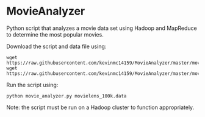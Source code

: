 # MovieAnalyzer
Python script that analyzes a movie data set using Hadoop and MapReduce to determine the most popular movies.

Download the script and data file using:
```
wget https://raw.githubusercontent.com/kevinmc14159/MovieAnalyzer/master/movie_analyzer.py
wget https://raw.githubusercontent.com/kevinmc14159/MovieAnalyzer/master/movielens_100k.data
```
Run the script using:
```
python movie_analyzer.py movielens_100k.data
```
Note: the script must be run on a Hadoop cluster to function appropriately.
